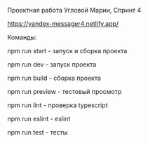 Проектная работа Угловой Марии, Спринт 4

https://yandex-messager4.netlify.app/

Команды:

npm run start - запуск и сборка проекта

npm run dev - запуск проекта

npm run build - сборка проекта

npm run preview - тестовый просмотр

npm run lint - проверка typescript

npm run eslint - eslint

npm run test - тесты
